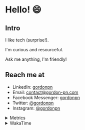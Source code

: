 # Hello! 😄

## Intro

I like tech (surprise!).

I'm curious and resourceful.

Ask me anything, I'm friendly!

## Reach me at

- LinkedIn: [gordonpn](https://www.linkedin.com/in/gordonpn/)
- Email: [contact@gordon-pn.com](mailto:contact@gordon-pn.com)
- Facebook Messenger: [gordonpn](https://www.messenger.com/t/Gordonpn)
- Twitter: [@gordonpn](https://twitter.com/Gordonpn)
- Instagram: [@gordonpn](https://www.instagram.com/gordonpn/)

<details>
  <summary>Metrics</summary>

  <img align="center" src="https://github.com/gordonpn/gordonpn/blob/master/github-metrics.svg" alt="GitHub Metrics">

</details>

<details>
  <summary>WakaTime</summary>

  <!--START_SECTION:waka-->
📊 **This Week I Spent My Time On** 

```text
💬 Programming Languages: 
Java                     6 hrs 46 mins       ███████████████░░░░░░░░░░   58.04 % 
Brazil Dependency Config 2 hrs 14 mins       █████░░░░░░░░░░░░░░░░░░░░   19.17 % 
XML                      2 hrs 6 mins        █████░░░░░░░░░░░░░░░░░░░░   18.05 % 
Bash                     21 mins             █░░░░░░░░░░░░░░░░░░░░░░░░   03.09 % 
YAML                     3 mins              ░░░░░░░░░░░░░░░░░░░░░░░░░   00.54 % 

🔥 Editors: 
IntelliJ IDEA            11 hrs 18 mins      ████████████████████████░   96.92 % 
VS Code                  21 mins             █░░░░░░░░░░░░░░░░░░░░░░░░   03.08 % 
```


 Last Updated on 18/09/2024 10:23:19 UTC
<!--END_SECTION:waka-->
</details>

